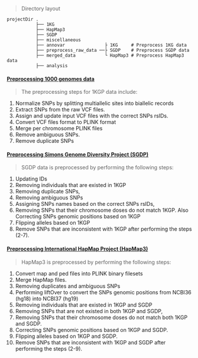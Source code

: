 > Directory layout

    projectDir .
               ├── 1KG
               ├── HapMap3
               ├── SGDP
               ├── miscellaneous
               ├── annovar               ├ 1KG     # Preprocess 1KG data
               ├── preprocess_raw_data ──├ SGDP    # Preprocess SGDP data
               ├── merged_data           └ HapMap3 # Preprocess HapMap3 data
               ├── analysis

#### [Preprocessing 1000 genomes data](Preprocessing_1KG.md)

> The preprocessing steps for 1KGP data include:

1. Normalize SNPs by splitting multiallelic sites into biallelic records
2. Extract SNPs from the raw VCF files.
3. Assign and update input VCF files with the correct SNPs rsIDs.
4. Convert VCF files format to PLINK format
5. Merge per chromosome PLINK files
6. Remove ambiguous SNPs.
7. Remove duplicate SNPs

#### [Preprocessing Simons Genome Diversity Project (SGDP)](Preprocessing_SGDP.md)

> SGDP data is preprocessed by performing the following steps:

1. Updating IDs
2. Removing individuals that are existed in 1KGP
3. Removing duplicate SNPs,
4. Removing ambiguous SNPs
5. Assigning SNPs names based on the correct SNPs rsIDs,
6. Removing SNPs that their chromosome doses do not match 1KGP. Also Correcting SNPs genomic positions based on 1KGP
7. Flipping alleles based on 1KGP
8. Remove SNPs that are inconsistent with 1KGP after performing the steps (2-7).

#### [Preprocessing International HapMap Project (HapMap3)](Preprocessing_HapMap3.md)

> HapMap3 is preprocessed by performing the following steps:

1. Convert map and ped files into PLINK binary filesets
2. Merge HapMap files.
3. Removing duplicates and ambiguous SNPs
4. Performing liftOver to convert the SNPs genomic positions from NCBI36 (hg18) into NCBI37 (hg19)
5. Removing individuals that are existed in 1KGP and SGDP
6. Removing SNPs that are not existed in both 1KGP and SGDP,
7. Removing SNPs that their chromosome doses do not match both 1KGP and SGDP.
8. Correcting SNPs genomic positions based on 1KGP and SGDP.
9. Flipping alleles based on 1KGP and SGDP.
10. Remove SNPs that are inconsistent with 1KGP and SGDP after performing the steps (2-9).
